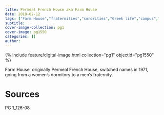 ```yaml
---
title: Permeal French House aka Farm House
date: 2018-02-12
tags: ["Farm House","fraternities","sororities","Greek life","campus","dormitories","buildings","Permeal French"]
subtitle: 
cover-image-collection: pg1
cover-image: pg1550
categories: []
author: 
---
```


{% include feature/digital-image.html collection="pg1" objectid="pg1550" %}

Farm House, originally Permeal French House, switched names in 1971, going from a women’s dormitory to a men’s fraternity.

# Sources

PG 1_126-08